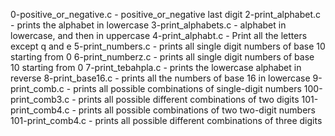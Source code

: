 0-positive_or_negative.c - positive_or_negative
last digit
2-print_alphabet.c - prints the alphabet in lowercase
3-print_alphabets.c - alphabet in lowercase, and then in uppercase
4-print_alphabt.c - Print all the letters except q and e
5-print_numbers.c - prints all single digit numbers of base 10 starting from 0
6-print_numberz.c - prints all single digit numbers of base 10 starting from 0
7-print_tebahpla.c - prints the lowercase alphabet in reverse
8-print_base16.c - prints all the numbers of base 16 in lowercase
9-print_comb.c - prints all possible combinations of single-digit numbers
100-print_comb3.c - prints all possible different combinations of two digits
101-print_comb4.c - prints all possible combinations of two two-digit numbers
101-print_comb4.c - prints all possible different combinations of three digits

